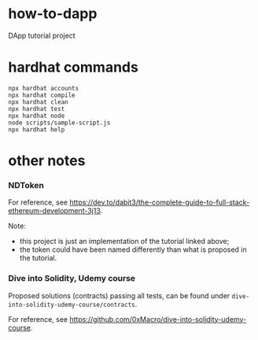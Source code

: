 # how-to-dapp
DApp tutorial project
# hardhat commands

```shell
npx hardhat accounts
npx hardhat compile
npx hardhat clean
npx hardhat test
npx hardhat node
node scripts/sample-script.js
npx hardhat help
```

# other notes
### **NDToken**

For reference, see https://dev.to/dabit3/the-complete-guide-to-full-stack-ethereum-development-3j13.

Note:
- this project is just an implementation of the tutorial linked above;
- the token could have been named differently than what is proposed in the tutorial.

### **Dive into Solidity, Udemy course**
Proposed solutions (contracts) passing all tests, can be found under `dive-into-solidity-udemy-course/contracts`.

For reference, see https://github.com/0xMacro/dive-into-solidity-udemy-course.

